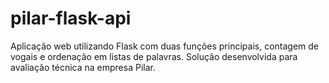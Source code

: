 # pilar-flask-api
Aplicação web utilizando Flask com duas funções principais, contagem de vogais e ordenação em listas de palavras. Solução desenvolvida para avaliação técnica na empresa Pilar.
